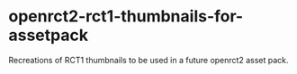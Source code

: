 # openrct2-rct1-thumbnails-for-assetpack
Recreations of RCT1 thumbnails to be used in a future openrct2 asset pack.
